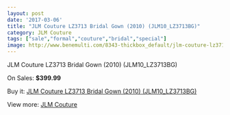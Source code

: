 ```yaml
---
layout: post
date: '2017-03-06'
title: "JLM Couture LZ3713 Bridal Gown (2010) (JLM10_LZ3713BG)"
category: JLM Couture
tags: ["sale","formal","couture","bridal","special"]
image: http://www.benemulti.com/8343-thickbox_default/jlm-couture-lz3713-bridal-gown-2010-jlm10lz3713bg.jpg
---
```

JLM Couture LZ3713 Bridal Gown (2010) (JLM10_LZ3713BG)

On Sales: **$399.99**
<a href="https://www.benemulti.com/en/jlm-couture/3196-jlm-couture-lz3713-bridal-gown-2010-jlm10lz3713bg.html"><amp-img layout="responsive" width="600" height="600" src="//www.benemulti.com/8343-thickbox_default/jlm-couture-lz3713-bridal-gown-2010-jlm10lz3713bg.jpg" alt="JLM Couture LZ3713 Bridal Gown (2010) (JLM10_LZ3713BG) 0" /></a>
<a href="https://www.benemulti.com/en/jlm-couture/3196-jlm-couture-lz3713-bridal-gown-2010-jlm10lz3713bg.html"><amp-img layout="responsive" width="600" height="600" src="//www.benemulti.com/8345-thickbox_default/jlm-couture-lz3713-bridal-gown-2010-jlm10lz3713bg.jpg" alt="JLM Couture LZ3713 Bridal Gown (2010) (JLM10_LZ3713BG) 1" /></a>
<a href="https://www.benemulti.com/en/jlm-couture/3196-jlm-couture-lz3713-bridal-gown-2010-jlm10lz3713bg.html"><amp-img layout="responsive" width="600" height="600" src="//www.benemulti.com/8344-thickbox_default/jlm-couture-lz3713-bridal-gown-2010-jlm10lz3713bg.jpg" alt="JLM Couture LZ3713 Bridal Gown (2010) (JLM10_LZ3713BG) 2" /></a>

Buy it: [JLM Couture LZ3713 Bridal Gown (2010) (JLM10_LZ3713BG)](https://www.benemulti.com/en/jlm-couture/3196-jlm-couture-lz3713-bridal-gown-2010-jlm10lz3713bg.html "JLM Couture LZ3713 Bridal Gown (2010) (JLM10_LZ3713BG)")

View more: [JLM Couture](https://www.benemulti.com/en/33-jlm-couture "JLM Couture")
